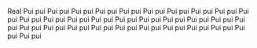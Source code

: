 Real Pui pui Pui pui Pui pui Pui pui Pui pui Pui pui Pui pui Pui pui Pui pui Pui pui Pui pui Pui pui Pui pui Pui pui Pui pui Pui pui Pui pui Pui pui Pui pui Pui pui Pui pui Pui pui Pui pui Pui pui Pui pui Pui pui Pui pui Pui pui Pui pui Pui pui Pui pui 